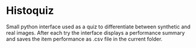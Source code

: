 # Histoquiz
Small python interface used as a quiz to differentiate between synthetic and real images.
After each try the interface displays a performance summary and saves the item performance 
as .csv file in the current folder.
